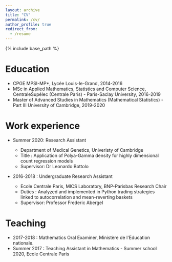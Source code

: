 ```yaml
---
layout: archive
title: "CV"
permalink: /cv/
author_profile: true
redirect_from:
  - /resume
---
```


{% include base_path %}

Education
======
* CPGE MPSI-MP*, Lycée Louis-le-Grand, 2014-2016 
* MSc in Applied Mathematics, Statistics and Computer Science, CentraleSupélec (Centrale Paris) - Paris-Saclay University, 2016-2019
* Master of Advanced Studies in Mathematics (Mathematical Statistics) - Part III University of Cambridge, 2019-2020

Work experience
======
* Summer 2020: Research Assistant
  * Department of Medical Genetics, Univeristy of Cambridge 
  * Title : Application of Polya-Gamma density for highly dimensional count regression models
  * Supervisor: Dr Leonardo Bottolo

* 2016-2018 : Undergraduate Research Assistant
  * Ecole Centrale Paris, MICS Laboratory, BNP-Parisbas Research Chair
  * Duties : Analyzed and implemented in Python trading strategies linked to autocorrelation and mean-reverting baskets
  * Supervisor: Professor Frederic Abergel 
  
Teaching
======
* 2017-2018 : Mathematics Oral Examiner, Ministère de l'Education nationale.
* Summer 2017 : Teaching Assistant in Mathematics - Summer school 2020, Ecole Centrale Paris


  
